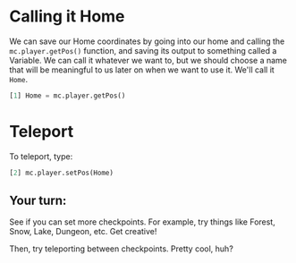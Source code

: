# Calling it Home


We can save our Home coordinates by going into our home and calling the `mc.player.getPos()` function, and saving its output to something called a Variable. We can call it whatever we want to, but we should choose a name that will be meaningful to us later on when we want to use it. We'll call it `Home`.

```python
[1] Home = mc.player.getPos()
```

# Teleport

To teleport, type:

```python
[2] mc.player.setPos(Home)
```

## Your turn:

See if you can set more checkpoints. For example, try things like Forest, Snow, Lake, Dungeon, etc. Get creative!

Then, try teleporting between checkpoints. Pretty cool, huh?
